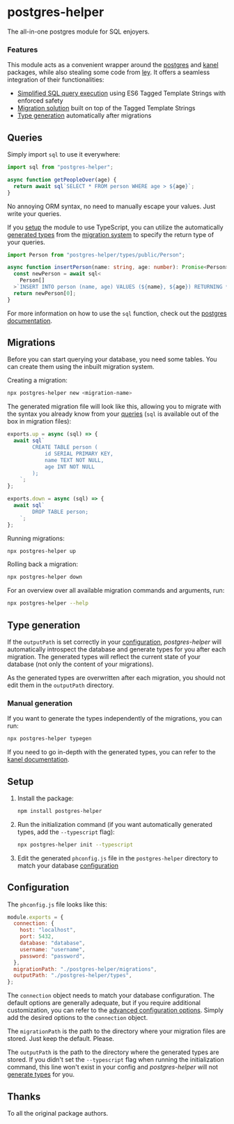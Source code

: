 # postgres-helper

The all-in-one postgres module for SQL enjoyers.

### Features

This module acts as a convenient wrapper around the [postgres](https://github.com/porsager/postgres) and [kanel](https://github.com/kristiandupont/kanel) packages, while also stealing some code from [ley](https://github.com/lukeed/ley). It offers a seamless integration of their functionalities:

- [Simplified SQL query execution](#queries) using ES6 Tagged Template Strings with enforced safety
- [Migration solution](#migrations) built on top of the Tagged Template Strings
- [Type generation](#type-generation) automatically after migrations

## Queries

Simply import `sql` to use it everywhere:

```js
import sql from "postgres-helper";

async function getPeopleOver(age) {
  return await sql`SELECT * FROM person WHERE age > ${age}`;
}
```

No annoying ORM syntax, no need to manually escape your values. Just write your queries.

If you [setup](#setup) the module to use TypeScript, you can utilize the automatically [generated types](#type-generation) from the [migration system](#migrations) to specify the return type of your queries.

```ts
import Person from "postgres-helper/types/public/Person";

async function insertPerson(name: string, age: number): Promise<Person> {
  const newPerson = await sql<
    Person[]
  >`INSERT INTO person (name, age) VALUES (${name}, ${age}) RETURNING *`;
  return newPerson[0];
}
```

For more information on how to use the `sql` function, check out the [postgres documentation](https://github.com/porsager/postgres#queries).

## Migrations

Before you can start querying your database, you need some tables. You can create them using the inbuilt migration system.

Creating a migration:

```bash
npx postgres-helper new <migration-name>
```

The generated migration file will look like this, allowing you to migrate with the syntax you already know from your [queries](#queries) (`sql` is available out of the box in migration files):

```js
exports.up = async (sql) => {
  await sql`
        CREATE TABLE person (
            id SERIAL PRIMARY KEY,
            name TEXT NOT NULL,
            age INT NOT NULL
        );
    `;
};

exports.down = async (sql) => {
  await sql`
        DROP TABLE person;
    `;
};
```

Running migrations:

```bash
npx postgres-helper up
```

Rolling back a migration:

```bash
npx postgres-helper down
```

For an overview over all available migration commands and arguments, run:

```bash
npx postgres-helper --help
```

## Type generation

If the `outputPath` is set correctly in your [configuration](#configuration), _postgres-helper_ will automatically introspect the database and generate types for you after each migration. The generated types will reflect the current state of your database (not only the content of your migrations).

As the generated types are overwritten after each migration, you should not edit them in the `outputPath` directory.

### Manual generation

If you want to generate the types independently of the migrations, you can run:

```bash
npx postgres-helper typegen
```

If you need to go in-depth with the generated types, you can refer to the [kanel documentation](https://kristiandupont.github.io/kanel).

## Setup

1. Install the package:

   ```bash
   npm install postgres-helper
   ```

2. Run the initialization command (if you want automatically generated types, add the `--typescript` flag):

   ```bash
   npx postgres-helper init --typescript
   ```

3. Edit the generated `phconfig.js` file in the `postgres-helper` directory to match your database [configuration](#configuration)

## Configuration

The `phconfig.js` file looks like this:

```js
module.exports = {
  connection: {
    host: "localhost",
    port: 5432,
    database: "database",
    username: "username",
    password: "password",
  },
  migrationPath: "./postgres-helper/migrations",
  outputPath: "./postgres-helper/types",
};
```

The `connection` object needs to match your database configuration. The default options are generally adequate, but if you require additional customization, you can refer to the [advanced configuration options](https://github.com/porsager/postgres#all-postgres-options). Simply add the desired options to the `connection` object.

The `migrationPath` is the path to the directory where your migration files are stored. Just keep the default. Please.

The `outputPath` is the path to the directory where the generated types are stored. If you didn't set the `--typescript` flag when running the initialization command, this line won't exist in your config and _postgres-helper_ will not [generate types](#type-generation) for you.

## Thanks

To all the original package authors.
